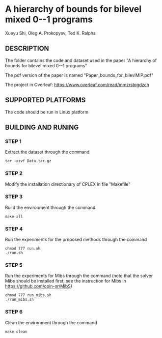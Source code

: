 # A hierarchy of  bounds for bilevel mixed 0--1 programs

Xueyu Shi, Oleg A. Prokopyev, Ted K. Ralphs


## DESCRIPTION
The folder contains the code and dataset used in the paper "A hierarchy of  bounds for bilevel mixed 0--1 programs"

The pdf version of the paper is named "Paper_bounds_for_bilevlMIP.pdf" 

The project in Overleaf: https://www.overleaf.com/read/mmzrstqgdzch

## SUPPORTED PLATFORMS
The code should be run in Linux platform

## BUILDING AND RUNING

### STEP 1
Extract the dataset through the command
```
tar -xzvf Data.tar.gz
```

### STEP 2
Modify the installation directionary of CPLEX in file "Makefile"

### STEP 3
Build the environment through the command
```
make all
```

### STEP 4
Run the experiments for the proposed methods through the command
```
chmod 777 run.sh
./run.sh
```

### STEP 5
Run the experiments for Mibs through the command (note that the solver Mibs should be installed first, see the instruction for Mibs in https://github.com/coin-or/MibS)
```
chmod 777 run_mibs.sh
./run_mibs.sh
```

### STEP 6
Clean the environment through the command
```
make clean
```